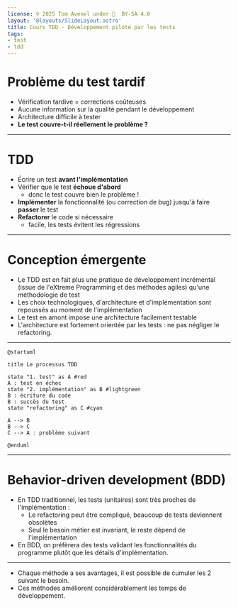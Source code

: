 ```yaml
---
license: © 2025 Tom Avenel under 󰵫  BY-SA 4.0
layout: '@layouts/SlideLayout.astro'
title: Cours TDD - Développement piloté par les tests
tags:
- test
- tdd
---
```


# Problème du test tardif

- Vérification tardive = corrections coûteuses
- Aucune information sur la qualité pendant le développement
- Architecture difficile à tester
- **Le test couvre-t-il réellement le problème ?**

---

# TDD

- Écrire un test **avant l'implémentation**
- Vérifier que le test **échoue d'abord**
  - donc le test couvre bien le problème !
- **Implémenter** la fonctionnalité (ou correction de bug) jusqu'à faire **passer** le test
- **Refactorer** le code si nécessaire
  - facile, les tests évitent les régressions

---

# Conception émergente

- Le TDD est en fait plus une pratique de développement incrémental (issue de l'eXtreme Programming et des méthodes agiles) qu'une méthodologie de test
- Les choix technologiques, d'architecture et d'implémentation sont repoussés au moment de l'implémentation
- Le test en amont impose une architecture facilement testable
- L'architecture est fortement orientée par les tests : ne pas négliger le refactoring.

---

```plantuml
@startuml

title Le processus TDD

state "1. test" as A #red
A : test en échec
state "2. implémentation" as B #lightgreen
B : écriture du code
B : succès du test
state "refactoring" as C #cyan

A --> B
B --> C
C --> A : problème suivant

@enduml
```

---

# Behavior-driven development (BDD)

- En TDD traditionnel, les tests (unitaires) sont très proches de l'implémentation :
  + Le refactoring peut être compliqué, beaucoup de tests deviennent obsolètes
  + Seul le besoin métier est invariant, le reste dépend de l'implémentation
- En BDD, on préfèrera des tests validant les fonctionnalités du programme plutôt que les détails d'implémentation.

---

- Chaque méthode a ses avantages, il est possible de cumuler les 2 suivant le besoin.
- Ces méthodes améliorent considérablement les temps de développement.

